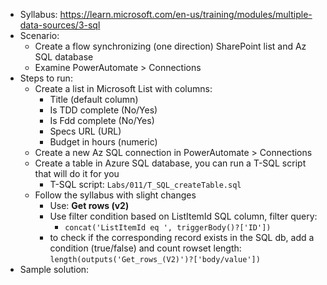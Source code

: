 - Syllabus: https://learn.microsoft.com/en-us/training/modules/multiple-data-sources/3-sql
- Scenario:
    - Create a flow synchronizing (one direction) SharePoint list and Az SQL database
    - Examine PowerAutomate > Connections
- Steps to run:
    - Create a list in Microsoft List with columns:
        - Title (default column)
        - Is TDD complete (No/Yes)
        - Is Fdd complete (No/Yes)
        - Specs URL (URL)
        - Budget in hours (numeric)
    - Create a new Az SQL connection in PowerAutomate > Connections
    - Create a table in Azure SQL database, you can run a T-SQL script that will do it for you
        - T-SQL script: `Labs/011/T_SQL_createTable.sql`
    - Follow the syllabus with slight changes
        - Use: **Get rows (v2)**
        - Use filter condition based on ListItemId SQL column, filter query:
            - `concat('ListItemId eq ', triggerBody()?['ID'])`
        - to check if the corresponding record exists in the SQL db, add a condition (true/false) and count rowset length: `length(outputs('Get_rows_(V2)')?['body/value'])`
- Sample solution: